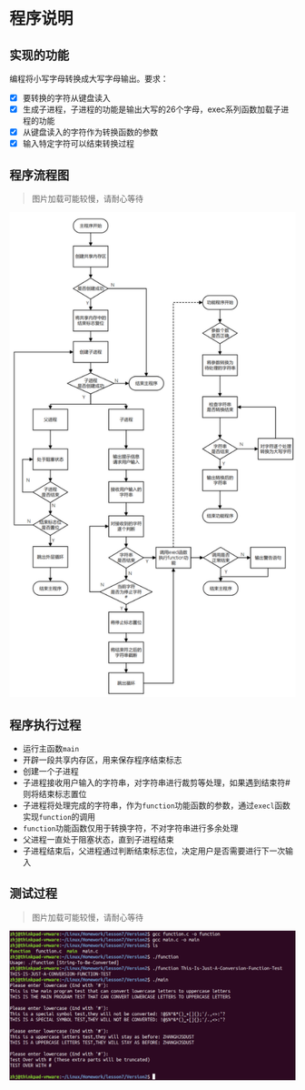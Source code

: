 # 程序说明

## 实现的功能

编程将小写字母转换成大写字母输出。要求：

- [x] 要转换的字符从键盘读入
- [x] 生成子进程，子进程的功能是输出大写的26个字母，exec系列函数加载子进程的功能
- [x] 从键盘读入的字符作为转换函数的参数
- [x] 输入特定字符可以结束转换过程

## 程序流程图

> 图片加载可能较慢，请耐心等待

![lesson7_flow_v2](https://github.com/ZHJ0125/Embedded_Linux/blob/master/Image/Homework/lesson7/lesson7_flow_v2.png)

## 程序执行过程

* 运行主函数`main`
* 开辟一段共享内存区，用来保存程序结束标志
* 创建一个子进程
* 子进程接收用户输入的字符串，对字符串进行裁剪等处理，如果遇到结束符#则将结束标志置位
* 子进程将处理完成的字符串，作为`function`功能函数的参数，通过`execl`函数实现`function`的调用
* `function`功能函数仅用于转换字符，不对字符串进行多余处理
* 父进程一直处于阻塞状态，直到子进程结束
* 子进程结束后，父进程通过判断结束标志位，决定用户是否需要进行下一次输入

## 测试过程

> 图片加载可能较慢，请耐心等待

![lesson7_test_v2](https://github.com/ZHJ0125/Embedded_Linux/blob/master/Image/Homework/lesson7/lesson7_test_v2.png)
